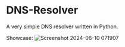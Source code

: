 # DNS-Resolver

A very simple DNS resolver written in Python.

Showcase:
![Screenshot 2024-06-10 071907](https://github.com/SchneeSchmitt/DNS-Resolver/assets/157796309/4984fa13-4649-481b-8dc7-fc00353c28d9)
